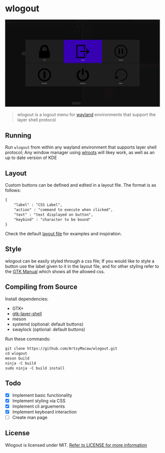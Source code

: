 # wlogout
![Example](example.png)
> wlogout is a logout menu for [wayland](https://wayland.freedesktop.org/) environments that support the layer shell protocol
## Running
Run `wlogout` from within any wayland environment that supports layer shell protocol; Any window manager using [wlroots](https://github.com/swaywm/wlroots) will likey work, as well as an up to date version of KDE
## Layout
Custom buttons can be defined and edited in a layout file. The format is as follows:
```
{
    "label" : "CSS Label",
    "action" : "command to execute when clicked",
    "text" : "text displayed on button",
    "keybind" : "character to be bound"
}
```
Check the default [layout file](layout) for examples and inspiration.
## Style
wlogout can be easily styled through a css file; If you would like to style a button use the label given to it in the layout file, and for other styling refer to the [GTK Manual](https://developer.gnome.org/gtk3/stable/chap-css-properties.html) which shows all the allowed css.
## Compiling from Source
Install dependencies:
* GTK+  
* [gtk-layer-shell](https://github.com/wmww/gtk-layer-shell) 
* meson
* systemd (optional: default buttons)
* swaylock (optional: default buttons)

Run these commands:
```
git clone https://github.com/ArtsyMacaw/wlogout.git
cd wlogout
meson build
ninja -C build
sudo ninja -C build install
```
## Todo
- [X] Implement basic functionality
- [X] Implement styling via CSS
- [X] Implement cli arguements
- [X] Implement keyboard interaction
- [ ] Create man page
## License
Wlogout is licensed under MIT. [Refer to LICENSE for more information](LICENSE)
